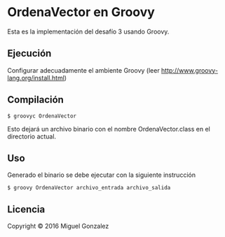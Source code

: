# OrdenaVector en Groovy

Esta es la implementación del desafío 3 usando Groovy.

## Ejecución

Configurar adecuadamente el ambiente Groovy (leer http://www.groovy-lang.org/install.html)

## Compilación

 	$ groovyc OrdenaVector

Esto dejará un archivo binario con el nombre OrdenaVector.class en el directorio actual.


## Uso

Generado el binario se debe ejecutar con la siguiente instrucción

 	$ groovy OrdenaVector archivo_entrada archivo_salida 


## Licencia

Copyright © 2016 Miguel Gonzalez


